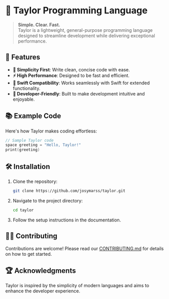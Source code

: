 # 🌟 Taylor Programming Language

> **Simple. Clear. Fast.**  
> Taylor is a lightweight, general-purpose programming language designed to streamline development while delivering exceptional performance.

## 🚀 Features

- **🌟 Simplicity First**: Write clean, concise code with ease.  
- **⚡ High Performance**: Designed to be fast and efficient.  
- **🤝 Swift Compatibility**: Works seamlessly with Swift for extended functionality.  
- **🔧 Developer-Friendly**: Built to make development intuitive and enjoyable.

## 📚 Example Code

Here's how Taylor makes coding effortless:  
```swift
// Sample Taylor code
space greeting = "Hello, Taylor!"
print(greeting)
```

## 🛠️ Installation

1. Clone the repository:  
   ```bash
   git clone https://github.com/josymarss/taylor.git
   ```
2. Navigate to the project directory:  
   ```bash
   cd taylor
   ```
3. Follow the setup instructions in the documentation.

## 🧑‍💻 Contributing

Contributions are welcome! Please read our [CONTRIBUTING.md](CONTRIBUTING.md) for details on how to get started.

## 🏆 Acknowledgments

Taylor is inspired by the simplicity of modern languages and aims to enhance the developer experience.  
